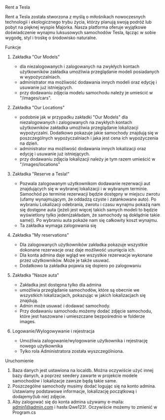 Rent a Tesla

Rent a Tesla została stworzona z myślą o miłośnikach nowoczesnych technologii i ekologicznego trybu życia, którzy planują swoją podróż lub pobyt na pięknej wyspie Majorka. Nasza platforma oferuje wyjątkowe doświadczenie wynajmu luksusowych samochodów Tesla, łącząc w sobie wygodę, styl i troskę o środowisko naturalne.

Funkcje

1. Zakładka "Our Models"
	- dla niezalogowanych i zalogowanych na zwykłych kontach użytkowników zakładka umożliwia przeglądanie modeli posiadanych w wypożyczalniach.
	- administrator ma możliwość dodawania innych modeli oraz edycję i usuwanie już istniejących.
	- przy dodawaniu zdjęcia modelu samochodu należy je umieścić w "/images/cars".

2. Zakładka "Our Locations" 
	- podobnie jak w przypadku zakładki "Our Models" dla niezalogowanych i zalogowanych na zwykłych kontach użytkowników zakładka umożliwia przeglądanie lokalizacji wypożyczalni. Dodatkowo pokazuje jakie samochody znajdują się w poszczególnych wypożyczalniach i jaka jest cena ich wypożyczenia na dzień.
	- administrator ma możliwość dodawania innych lokalizacji oraz edycję i usuwanie już istniejących.
	- przy dodawaniu zdjęcia lokalizacji należy je tym razem umieścić w "/images/locations"

3. Zakładka "Reserve a Tesla!"
	- Pozwala zalogowanym użytkownikom dodawanie rezerwacji aut znajdujących się w wybranej lokalizacji i w wybranym terminie. Samochód po terminie rezerwacji będzie dostępny w miejscu zwrotu (ufamy wynajmującym, że oddadzą czyste i zatankowane auto). Po wybraniu Lokalizacji odebrania, zwrotu i czasu wynajmu pokażą nam się dostępne auta (jeżeli jest więcej takich samych modeli to będzie wyświetlony tylko jeden(zakładam, że samochody są dokłądnie takie same)). Po wybraniu auta pokaże nam się całkowity koszt wynajmu.
	- Ta zakładka wymaga zalogowania się

4. Zakładka "My reservations"
	- Dla zalogowanych użytkowników zakładka pokazuje wszystkie dokonane rezerwacje oraz daje możliwość usunięcia ich.
	- Dla konta admina daje wgląd we wszystkie rezerwacje wykonane przez użytkowników. Może je także usuwać. 
	- Dodatkowo ta zakładka pojawia się dopiero po zalogowaniu

5. Zakładka "Nasze auta"
	- Zakładka jest dostępna tylko dla admina
	- umożliwia przeglądanie samochodów, które są obecnie we wszystkich lokalizacjach, pokazując w jakich lokalizacjach się znajdują.
	- Admin może usuwać i dodawać samochody.
	- Przy dodawaniu samochodu możemy dodać zdjęcie samochodu, które jest haszowane i umieszczane bezpośrednio w folderze images.
6. Logowanie/Wylogowywanie i rejestracja
	- Umożliwia zalogowanie/wylogowanie użytkownika i rejestrację nowego użytkownika
	- Tylko rola Administratora została wyszczególniona.

Uruchomienie

1. Baza danych jest ustawiona na localdb. Można oczywiście użyć innej bazy danych, a poprzez seedery zawarte w projekcie modele samochodów i lokalizacje zawsze będą takie same. 
2. Poszczególne samochody musimy dodać logując się na konto admina. Ustawiamy podstawowe informacje, lokalizację początkową i dodajemy(lub nie) zdjęcie.
3. Aby zalogować się do konta admina używamy e-maila: admin1@admin.com i hasła:Qwe123!. Oczywiście możemy to zmienić w Program.cs
